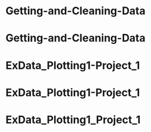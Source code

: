 # Getting-and-Cleaning-Data
# Getting-and-Cleaning-Data
# ExData_Plotting1-Project_1
# ExData_Plotting1-Project_1
# ExData_Plotting1_Project_1
